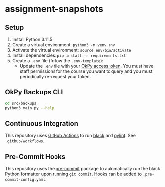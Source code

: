 # assignment-snapshots

## Setup

1. Install Python 3.11.5
2. Create a virtual environment: `python3 -m venv env`
3. Activate the virtual environment: `source env/bin/activate`
4. Install dependencies: `pip install -r requirements.txt`
5. Create a `.env` file (follow the `.env-template`):
    - Update the `.env` file with your [OkPy access token](https://okpy.github.io/documentation/ok-api.html#ok-server-api-authentication). You must have staff permissions for the course you want to query and you must periodically re-request your token.

## OkPy Backups CLI

<!-- TODO update this once done writing the CLI -->

```sh
cd src/backups
python3 main.py --help
```

## Continuous Integration

This repository uses [GitHub Actions](https://docs.github.com/en/actions) to run [black](https://black.readthedocs.io/en/stable/index.html) and [pylint](https://www.pylint.org/). See `.github/workflows`.

## Pre-Commit Hooks

This repository uses the [pre-commit](https://pre-commit.com/) package to automatically run
the black Python formatter upon running `git commit`. Hooks can be added to `.pre-commit-config.yaml`.
